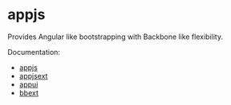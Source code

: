 ﻿
# appjs

Provides Angular like bootstrapping with Backbone like flexibility.

Documentation:
* [appjs](/AppJs.UI/Scripts/appjs)
* [appjsext](/AppJs.UI/Scripts/appjsext)
* [appui](AppJs.UI/Scripts/appui)
* [bbext](AppJs.UI/Scripts/bbext)

